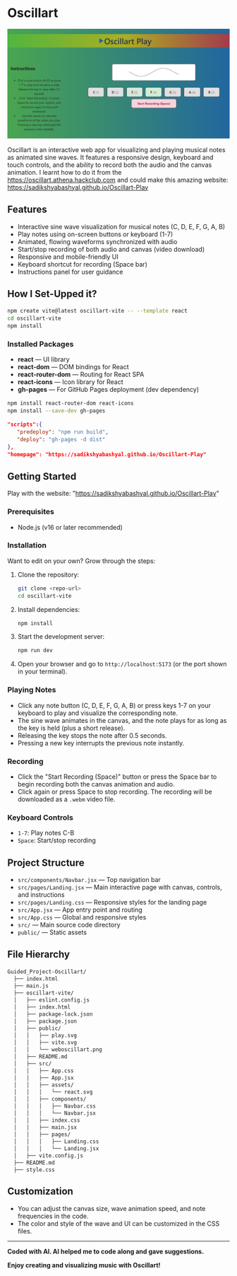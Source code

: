 # Oscillart

![Oscillart Screenshot](./oscillart-vite/public/weboscillart.png)

Oscillart is an interactive web app for visualizing and playing musical notes as animated sine waves. It features a responsive design, keyboard and touch controls, and the ability to record both the audio and the canvas animation. I learnt how to do it from the https://oscillart.athena.hackclub.com and could make this amazing website: https://sadikshyabashyal.github.io/Oscillart-Play

## Features
- Interactive sine wave visualization for musical notes (C, D, E, F, G, A, B)
- Play notes using on-screen buttons or keyboard (1-7)
- Animated, flowing waveforms synchronized with audio
- Start/stop recording of both audio and canvas (video download)
- Responsive and mobile-friendly UI
- Keyboard shortcut for recording (Space bar)
- Instructions panel for user guidance

## How I Set-Upped it?

```bash
npm create vite@latest oscillart-vite -- --template react
cd oscillart-vite
npm install
```
### Installed Packages
- **react** — UI library
- **react-dom** — DOM bindings for React
- **react-router-dom** — Routing for React SPA
- **react-icons** — Icon library for React
- **gh-pages** — For GitHub Pages deployment (dev dependency)

```bash
npm install react-router-dom react-icons
npm install --save-dev gh-pages
```

```json
"scripts":{
   "predeploy": "npm run build",
   "deploy": "gh-pages -d dist"
},
"homepage": "https://sadikshyabashyal.github.io/Oscillart-Play"
```

## Getting Started
Play with the website: "https://sadikshyabashyal.github.io/Oscillart-Play"
### Prerequisites
- Node.js (v16 or later recommended)

### Installation
Want to edit on your own? Grow through the steps:
1. Clone the repository:
   ```bash
   git clone <repo-url>
   cd oscillart-vite
   ```
2. Install dependencies:
   ```bash
   npm install
   ```
3. Start the development server:
   ```bash
   npm run dev
   ```
4. Open your browser and go to `http://localhost:5173` (or the port shown in your terminal).

### Playing Notes
- Click any note button (C, D, E, F, G, A, B) or press keys 1-7 on your keyboard to play and visualize the corresponding note.
- The sine wave animates in the canvas, and the note plays for as long as the key is held (plus a short release).
- Releasing the key stops the note after 0.5 seconds.
- Pressing a new key interrupts the previous note instantly.

### Recording
- Click the "Start Recording (Space)" button or press the Space bar to begin recording both the canvas animation and audio.
- Click again or press Space to stop recording. The recording will be downloaded as a `.webm` video file.

### Keyboard Controls
- `1-7`: Play notes C-B
- `Space`: Start/stop recording

## Project Structure
- `src/components/Navbar.jsx` — Top navigation bar
- `src/pages/Landing.jsx` — Main interactive page with canvas, controls, and instructions
- `src/pages/Landing.css` — Responsive styles for the landing page
- `src/App.jsx` — App entry point and routing
- `src/App.css` — Global and responsive styles
- `src/` — Main source code directory
- `public/` — Static assets

## File Hierarchy
```
Guided_Project-Oscillart/
  ├── index.html
  ├── main.js
  ├── oscillart-vite/
  │   ├── eslint.config.js
  │   ├── index.html
  │   ├── package-lock.json
  │   ├── package.json
  │   ├── public/
  │   │   ├── play.svg
  │   │   ├── vite.svg
  │   │   └── weboscillart.png
  │   ├── README.md
  │   ├── src/
  │   │   ├── App.css
  │   │   ├── App.jsx
  │   │   ├── assets/
  │   │   │   └── react.svg
  │   │   ├── components/
  │   │   │   ├── Navbar.css
  │   │   │   └── Navbar.jsx
  │   │   ├── index.css
  │   │   ├── main.jsx
  │   │   ├── pages/
  │   │   │   ├── Landing.css
  │   │   │   └── Landing.jsx
  │   ├── vite.config.js
  ├── README.md
  ├── style.css
```

## Customization
- You can adjust the canvas size, wave animation speed, and note frequencies in the code.
- The color and style of the wave and UI can be customized in the CSS files.

---

**Coded with AI. AI helped me to code along and gave suggestions.**

**Enjoy creating and visualizing music with Oscillart!**
